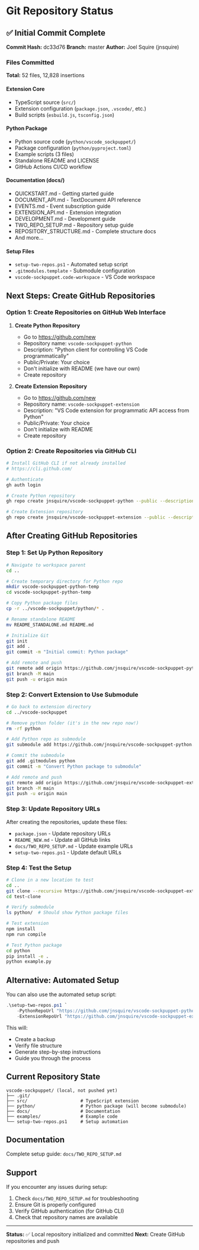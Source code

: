 # Git Repository Status

## ✅ Initial Commit Complete

**Commit Hash:** dc33d76
**Branch:** master
**Author:** Joel Squire (jnsquire)

### Files Committed

**Total:** 52 files, 12,828 insertions

#### Extension Core
- TypeScript source (`src/`)
- Extension configuration (`package.json`, `.vscode/`, etc.)
- Build scripts (`esbuild.js`, `tsconfig.json`)

#### Python Package
- Python source code (`python/vscode_sockpuppet/`)
- Package configuration (`python/pyproject.toml`)
- Example scripts (3 files)
- Standalone README and LICENSE
- GitHub Actions CI/CD workflow

#### Documentation (docs/)
- QUICKSTART.md - Getting started guide
- DOCUMENT_API.md - TextDocument API reference
- EVENTS.md - Event subscription guide
- EXTENSION_API.md - Extension integration
- DEVELOPMENT.md - Development guide
- TWO_REPO_SETUP.md - Repository setup guide
- REPOSITORY_STRUCTURE.md - Complete structure docs
- And more...

#### Setup Files
- `setup-two-repos.ps1` - Automated setup script
- `.gitmodules.template` - Submodule configuration
- `vscode-sockpuppet.code-workspace` - VS Code workspace

## Next Steps: Create GitHub Repositories

### Option 1: Create Repositories on GitHub Web Interface

1. **Create Python Repository**
   - Go to https://github.com/new
   - Repository name: `vscode-sockpuppet-python`
   - Description: "Python client for controlling VS Code programmatically"
   - Public/Private: Your choice
   - Don't initialize with README (we have our own)
   - Create repository

2. **Create Extension Repository**
   - Go to https://github.com/new
   - Repository name: `vscode-sockpuppet-extension`
   - Description: "VS Code extension for programmatic API access from Python"
   - Public/Private: Your choice
   - Don't initialize with README
   - Create repository

### Option 2: Create Repositories via GitHub CLI

```bash
# Install GitHub CLI if not already installed
# https://cli.github.com/

# Authenticate
gh auth login

# Create Python repository
gh repo create jnsquire/vscode-sockpuppet-python --public --description "Python client for controlling VS Code programmatically"

# Create Extension repository
gh repo create jnsquire/vscode-sockpuppet-extension --public --description "VS Code extension for programmatic API access from Python"
```

## After Creating GitHub Repositories

### Step 1: Set Up Python Repository

```bash
# Navigate to workspace parent
cd ..

# Create temporary directory for Python repo
mkdir vscode-sockpuppet-python-temp
cd vscode-sockpuppet-python-temp

# Copy Python package files
cp -r ../vscode-sockpuppet/python/* .

# Rename standalone README
mv README_STANDALONE.md README.md

# Initialize Git
git init
git add .
git commit -m "Initial commit: Python package"

# Add remote and push
git remote add origin https://github.com/jnsquire/vscode-sockpuppet-python.git
git branch -M main
git push -u origin main
```

### Step 2: Convert Extension to Use Submodule

```bash
# Go back to extension directory
cd ../vscode-sockpuppet

# Remove python folder (it's in the new repo now!)
rm -rf python

# Add Python repo as submodule
git submodule add https://github.com/jnsquire/vscode-sockpuppet-python.git python

# Commit the submodule
git add .gitmodules python
git commit -m "Convert Python package to submodule"

# Add remote and push
git remote add origin https://github.com/jnsquire/vscode-sockpuppet-extension.git
git branch -M main
git push -u origin main
```

### Step 3: Update Repository URLs

After creating the repositories, update these files:
- `package.json` - Update repository URLs
- `README_NEW.md` - Update all GitHub links
- `docs/TWO_REPO_SETUP.md` - Update example URLs
- `setup-two-repos.ps1` - Update default URLs

### Step 4: Test the Setup

```bash
# Clone in a new location to test
cd ..
git clone --recursive https://github.com/jnsquire/vscode-sockpuppet-extension.git test-clone
cd test-clone

# Verify submodule
ls python/  # Should show Python package files

# Test extension
npm install
npm run compile

# Test Python package
cd python
pip install -e .
python example.py
```

## Alternative: Automated Setup

You can also use the automated setup script:

```powershell
.\setup-two-repos.ps1 `
    -PythonRepoUrl "https://github.com/jnsquire/vscode-sockpuppet-python.git" `
    -ExtensionRepoUrl "https://github.com/jnsquire/vscode-sockpuppet-extension.git"
```

This will:
- Create a backup
- Verify file structure
- Generate step-by-step instructions
- Guide you through the process

## Current Repository State

```
vscode-sockpuppet/ (local, not pushed yet)
├── .git/
├── src/                    # TypeScript extension
├── python/                 # Python package (will become submodule)
├── docs/                   # Documentation
├── examples/               # Example code
└── setup-two-repos.ps1     # Setup automation
```

## Documentation

Complete setup guide: `docs/TWO_REPO_SETUP.md`

## Support

If you encounter any issues during setup:
1. Check `docs/TWO_REPO_SETUP.md` for troubleshooting
2. Ensure Git is properly configured
3. Verify GitHub authentication (for GitHub CLI)
4. Check that repository names are available

---

**Status:** ✅ Local repository initialized and committed
**Next:** Create GitHub repositories and push
